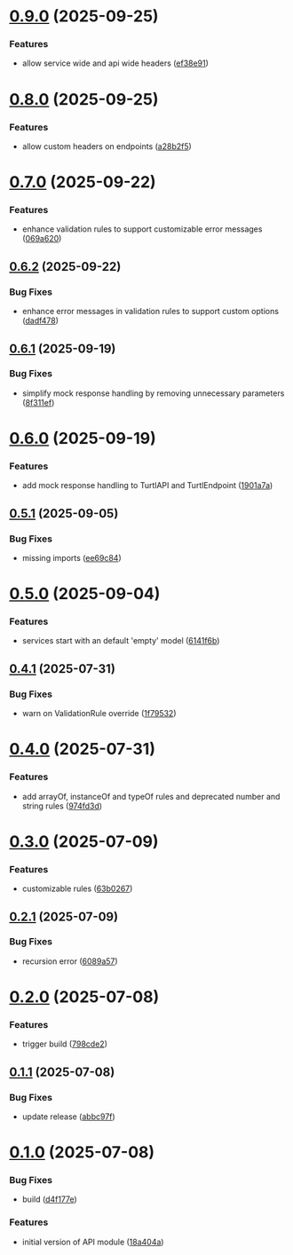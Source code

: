 # [0.9.0](https://github.com/davi-it-projects/turtl-js-api/compare/v0.8.0...v0.9.0) (2025-09-25)


### Features

* allow service wide and api wide headers ([ef38e91](https://github.com/davi-it-projects/turtl-js-api/commit/ef38e91e10ac4a4d4557f104429d84e6aeea7462))

# [0.8.0](https://github.com/davi-it-projects/turtl-js-api/compare/v0.7.0...v0.8.0) (2025-09-25)


### Features

* allow custom headers on endpoints ([a28b2f5](https://github.com/davi-it-projects/turtl-js-api/commit/a28b2f59f59212a43413978856e0a3795759ba11))

# [0.7.0](https://github.com/davi-it-projects/turtl-js-api/compare/v0.6.2...v0.7.0) (2025-09-22)


### Features

* enhance validation rules to support customizable error messages ([069a620](https://github.com/davi-it-projects/turtl-js-api/commit/069a620e73a07a6ac6f44a74d92b41047d9287e9))

## [0.6.2](https://github.com/davi-it-projects/turtl-js-api/compare/v0.6.1...v0.6.2) (2025-09-22)


### Bug Fixes

* enhance error messages in validation rules to support custom options ([dadf478](https://github.com/davi-it-projects/turtl-js-api/commit/dadf4783ba3c2cbaafb1ffa96e6a1d8f8b1d92a0))

## [0.6.1](https://github.com/davi-it-projects/turtl-js-api/compare/v0.6.0...v0.6.1) (2025-09-19)


### Bug Fixes

* simplify mock response handling by removing unnecessary parameters ([8f311ef](https://github.com/davi-it-projects/turtl-js-api/commit/8f311ef9c8dca5604651f9d8ae3ab44881664c86))

# [0.6.0](https://github.com/davi-it-projects/turtl-js-api/compare/v0.5.1...v0.6.0) (2025-09-19)


### Features

* add mock response handling to TurtlAPI and TurtlEndpoint ([1901a7a](https://github.com/davi-it-projects/turtl-js-api/commit/1901a7a3657528dcf7e5af156c083424a010c6d9))

## [0.5.1](https://github.com/davi-it-projects/turtl-js-api/compare/v0.5.0...v0.5.1) (2025-09-05)


### Bug Fixes

* missing imports ([ee69c84](https://github.com/davi-it-projects/turtl-js-api/commit/ee69c8407b556a0f75432d3d080991150d889996))

# [0.5.0](https://github.com/davi-it-projects/turtl-js-api/compare/v0.4.1...v0.5.0) (2025-09-04)


### Features

* services start with an default 'empty' model ([6141f6b](https://github.com/davi-it-projects/turtl-js-api/commit/6141f6b3207706eec68a73cf4e7026d5f4625b64))

## [0.4.1](https://github.com/davi-it-projects/turtl-js-api/compare/v0.4.0...v0.4.1) (2025-07-31)


### Bug Fixes

* warn on ValidationRule override ([1f79532](https://github.com/davi-it-projects/turtl-js-api/commit/1f79532203f19ed7b7dbdd37f6e08c829fb153cb))

# [0.4.0](https://github.com/davi-it-projects/turtl-js-api/compare/v0.3.0...v0.4.0) (2025-07-31)


### Features

* add arrayOf, instanceOf and typeOf rules and deprecated number and string rules ([974fd3d](https://github.com/davi-it-projects/turtl-js-api/commit/974fd3d4dc890c67cb5e726732ac7ae1267f5f1e))

# [0.3.0](https://github.com/davi-it-projects/turtl-js-api/compare/v0.2.1...v0.3.0) (2025-07-09)


### Features

* customizable rules ([63b0267](https://github.com/davi-it-projects/turtl-js-api/commit/63b026711e2514386a488d41216ad8fb49671baf))

## [0.2.1](https://github.com/davi-it-projects/turtl-js-api/compare/v0.2.0...v0.2.1) (2025-07-09)


### Bug Fixes

* recursion error ([6089a57](https://github.com/davi-it-projects/turtl-js-api/commit/6089a57190a6cd2a497addea4a96d78b2afc0e4c))

# [0.2.0](https://github.com/davi-it-projects/turtl-js-api/compare/v0.1.1...v0.2.0) (2025-07-08)


### Features

* trigger build ([798cde2](https://github.com/davi-it-projects/turtl-js-api/commit/798cde27b2e1a7bbf5c65cb4c60e4b7da684d241))

## [0.1.1](https://github.com/davi-it-projects/turtl-js-api/compare/v0.1.0...v0.1.1) (2025-07-08)


### Bug Fixes

* update release ([abbc97f](https://github.com/davi-it-projects/turtl-js-api/commit/abbc97fcdef283cd14e5d7b8952670b0553db229))

# [0.1.0](https://github.com/davi-it-projects/turtl-js-api/compare/v0.0.0...v0.1.0) (2025-07-08)


### Bug Fixes

* build ([d4f177e](https://github.com/davi-it-projects/turtl-js-api/commit/d4f177ee627a89a6427680d7f0e8095335ad46c2))


### Features

* initial version of API module ([18a404a](https://github.com/davi-it-projects/turtl-js-api/commit/18a404a5d4e4796fc2ed740ebcfc1931ef107681))
